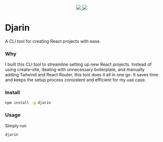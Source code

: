 <p align="center">
  <a href="https://npm.im/djarin">
    <img src="https://badgen.net/npm/v/djarin">
  </a>
  <a href="https://npm.im/djarin">
    <img src="https://badgen.net/npm/dw/djarin?color=blue">
  </a>
</p>

# Djarin

A CLI tool for creating React projects with ease.

### Why
I built this CLI tool to streamline setting up new React projects. Instead of using create-vite, dealing with unnecessary boilerplate, and manually adding Tailwind and React Router, this tool does it all in one go. It saves time and keeps the setup process consistent and efficient for my use case.

### Install

```bash
npm install -g djarin
```

### Usage

Simply run

```bash
djarin
```
